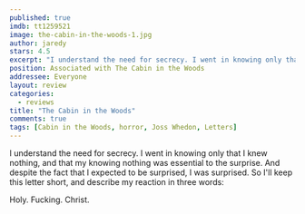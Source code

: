 ```yaml
---
published: true
imdb: tt1259521
image: the-cabin-in-the-woods-1.jpg
author: jaredy
stars: 4.5
excerpt: "I understand the need for secrecy. I went in knowing only that I knew nothing, and that my knowing nothing was essential to the surprise. And despite the fact that I expected to be surprised, I was surprised.  So I&rsquo;ll keep this letter short, and describe my reaction in three words:"
position: Associated with The Cabin in the Woods
addressee: Everyone
layout: review
categories:
  - reviews
title: "The Cabin in the Woods"
comments: true
tags: [Cabin in the Woods, horror, Joss Whedon, Letters]
---
```

I understand the need for secrecy. I went in knowing only that I knew nothing, and that my knowing nothing was essential to the surprise. And despite the fact that I expected to be surprised, I was surprised. So I'll keep this letter short, and describe my reaction in three words:

Holy. Fucking. Christ.